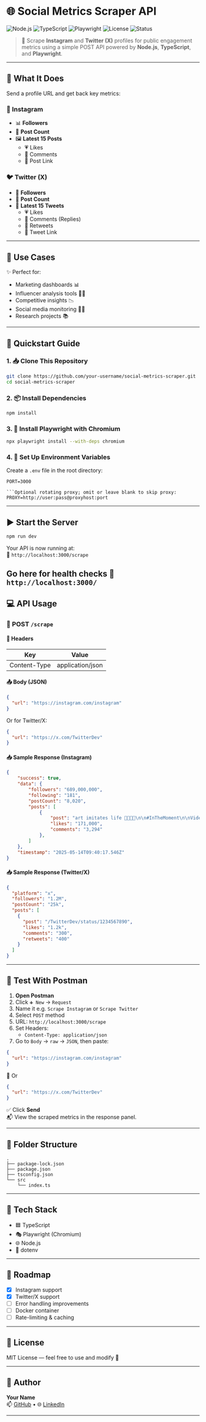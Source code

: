 # 🌐 Social Metrics Scraper API

![Node.js](https://img.shields.io/badge/Node.js-18.x-green?logo=node.js)
![TypeScript](https://img.shields.io/badge/TypeScript-4.x-blue?logo=typescript)
![Playwright](https://img.shields.io/badge/Playwright-Tested%20on%20Chromium-purple?logo=microsoft)
![License](https://img.shields.io/badge/license-MIT-lightgrey)
![Status](https://img.shields.io/badge/status-Active-brightgreen)

> 🚀 Scrape **Instagram** and **Twitter (X)** profiles for public engagement metrics using a simple POST API powered by **Node.js**, **TypeScript**, and **Playwright**.

---

## 🎯 What It Does

Send a profile URL and get back key metrics:

### 📸 Instagram
- 📊 **Followers**
- 📝 **Post Count**
- 🖼️ **Latest 15 Posts**
  - 💗 Likes
  - 💬 Comments
  - 🔗 Post Link

### 🐦 Twitter (X)
- 👥 **Followers**
- 📝 **Post Count**
- 🧵 **Latest 15 Tweets**
  - 💗 Likes
  - 💬 Comments (Replies)
  - 🔁 Retweets
  - 🔗 Tweet Link

---

## 🔧 Use Cases

✨ Perfect for:
- Marketing dashboards 📊  
- Influencer analysis tools 🧑‍💼  
- Competitive insights 📉  
- Social media monitoring 🕵️‍♂️  
- Research projects 📚  

---

## 🚀 Quickstart Guide

### 1. 📥 Clone This Repository

```bash
git clone https://github.com/your-username/social-metrics-scraper.git
cd social-metrics-scraper
```

### 2. 📦 Install Dependencies

```bash
npm install
```

### 3. 🧪 Install Playwright with Chromium

```bash
npx playwright install --with-deps chromium
```

### 4. 🔐 Set Up Environment Variables

Create a `.env` file in the root directory:

```env
PORT=3000

```Optional rotating proxy; omit or leave blank to skip proxy:
PROXY=http://user:pass@proxyhost:port

```

---

## ▶️ Start the Server

```bash
npm run dev
```

Your API is now running at:  
📡 `http://localhost:3000/scrape`

Go here for health checks
📡 `http://localhost:3000/`
---

## 💻 API Usage

### 🔁 POST `/scrape`

#### 🔨 Headers
| Key           | Value              |
|---------------|--------------------|
| Content-Type  | application/json   |

#### 📤 Body (JSON)
```json
{
  "url": "https://instagram.com/instagram"
}
```
Or for Twitter/X:
```json
{
  "url": "https://x.com/TwitterDev"
}
```

#### 📥 Sample Response (Instagram)
```json
{
    "success": true,
    "data": {
        "followers": "689,000,000",
        "following": "181",
        "postCount": "8,020",
        "posts": [
            {
                "post": "art imitates life 🌸🌺🌸🌺\n\n#InTheMoment\n\nVideo by @emma.schill \nMusic by @baby.panna",
                "likes": "171,000",
                "comments": "3,294"
            },
        ]
    },
    "timestamp": "2025-05-14T09:40:17.546Z"
}
```

#### 📥 Sample Response (Twitter/X)
```json
{
  "platform": "x",
  "followers": "1.2M",
  "postCount": "25k",
  "posts": [
    {
      "post": "/TwitterDev/status/1234567890",
      "likes": "1.2k",
      "comments": "300",
      "retweets": "400"
    }
  ]
}
```

---

## 🧪 Test With Postman

1. **Open Postman**
2. Click `➕ New` → `Request`
3. Name it e.g. `Scrape Instagram` or `Scrape Twitter`
4. Select `POST` method
5. URL: `http://localhost:3000/scrape`
6. Set Headers:
   - `Content-Type: application/json`
7. Go to `Body` → `raw` → `JSON`, then paste:

```json
{
  "url": "https://instagram.com/instagram"
}
```

🔄 Or

```json
{
  "url": "https://x.com/TwitterDev"
}
```

✅ Click **Send**  
📬 View the scraped metrics in the response panel.

---

## 📁 Folder Structure

```
.
├── package-lock.json
├── package.json
├── tsconfig.json
└── src
    └── index.ts
```

---

## 🧰 Tech Stack

- 🟦 TypeScript
- 🎭 Playwright (Chromium)
- 🌐 Node.js
- 🔐 dotenv

---

## 📌 Roadmap

- [x] Instagram support
- [x] Twitter/X support
- [ ] Error handling improvements
- [ ] Docker container
- [ ] Rate-limiting & caching

---

## 📄 License

MIT License — feel free to use and modify 🚀

---

## 👤 Author

**Your Name**  
📫 [GitHub](https://github.com/your-username) • 🌐 [LinkedIn](https://linkedin.com/in/your-profile)

---
